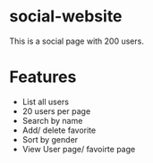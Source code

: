 # social-website
This is a social page with 200 users.

# Features
- List all users
- 20 users per page
- Search by name
- Add/ delete favorite
- Sort by gender 
- View User page/ favoirte page
